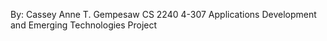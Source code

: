 By:
Cassey Anne T. Gempesaw
CS 2240 4-307 
Applications Development and Emerging Technologies
Project
